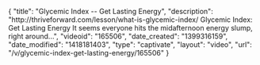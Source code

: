 {
    "title": "Glycemic Index -- Get Lasting Energy",
    "description": "http:\/\/thriveforward.com\/lesson\/what-is-glycemic-index\/ Glycemic Index: Get Lasting Energy It seems everyone hits the midafternoon energy slump, right around...",
    "videoid": "165506",
    "date_created": "1399316159",
    "date_modified": "1418181403",
    "type": "captivate",
    "layout": "video",
    "url": "\/v\/glycemic-index-get-lasting-energy\/165506"
}